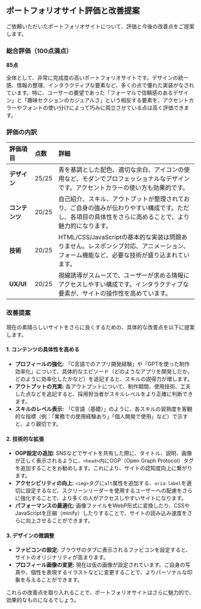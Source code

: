 ## ポートフォリオサイト評価と改善提案

ご依頼いただいたポートフォリオサイトについて、評価と今後の改善点をご提案します。

### 総合評価（100点満点）

**85点**

全体として、非常に完成度の高いポートフォリオサイトです。デザインの統一感、情報の整理、インタラクティブな要素など、多くの点で優れた実装がなされています。特に、ユーザーの要望であった「フォーマルで信頼感のあるデザイン」と「趣味セクションのカジュアルさ」という相反する要素を、アクセントカラーやフォントの使い分けによって巧みに両立させている点は高く評価できます。

### 評価の内訳

| 評価項目 | 点数 | 詳細 |
| :--- | :--- | :--- |
| **デザイン** | 25/25 | 青を基調とした配色、適切な余白、アイコンの使用など、モダンでプロフェッショナルなデザインです。アクセントカラーの使い方も効果的です。 |
| **コンテンツ** | 20/25 | 自己紹介、スキル、アウトプットが整理されており、ご自身の強みが伝わりやすい構成です。ただし、各項目の具体性をさらに高めることで、より魅力的になります。 |
| **技術** | 20/25 | HTML/CSS/JavaScriptの基本的な実装は問題ありません。レスポンシブ対応、アニメーション、フォーム機能など、必要な技術が盛り込まれています。 |
| **UX/UI** | 20/25 | 視線誘導がスムーズで、ユーザーが求める情報にアクセスしやすい構成です。インタラクティブな要素が、サイトの操作性を高めています。 |

### 改善提案

現在の素晴らしいサイトをさらに良くするための、具体的な改善点を以下に提案します。

#### 1. コンテンツの具体性を高める

*   **プロフィールの強化:** 「C言語でのアプリ開発経験」や「GPTを使った制作効率化」について、具体的なエピソード（どのようなアプリを開発したか、どのように効率化したかなど）を追記すると、スキルの説得力が増します。
*   **アウトプットの充実:** 各アウトプットについて、制作期間、使用技術、工夫した点などを追記すると、採用担当者がスキルレベルをより正確に判断できます。
*   **スキルのレベル表示:** 「C言語（基礎）」のように、各スキルの習熟度を客観的な指標（例：「業務での使用経験あり」「個人開発で使用」など）で示すと、より親切です。

#### 2. 技術的な拡張

*   **OGP設定の追加:** SNSなどでサイトを共有した際に、タイトル、説明、画像が正しく表示されるように、`<head>`内にOGP（Open Graph Protocol）タグを追加することをお勧めします。これにより、サイトの認知度向上に繋がります。
*   **アクセシビリティの向上:** `<img>`タグに`alt`属性を追加する、`aria-label`を適切に設定するなど、スクリーンリーダーを使用するユーザーへの配慮をさらに強化することで、より多くの人がアクセスしやすいサイトになります。
*   **パフォーマンスの最適化:** 画像ファイルをWebP形式に変換したり、CSSやJavaScriptを圧縮（minify）したりすることで、サイトの読み込み速度をさらに向上させることができます。

#### 3. デザインの微調整

*   **ファビコンの設定:** ブラウザのタブに表示されるファビコンを設定すると、サイトのオリジナリティが高まります。
*   **プロフィール画像の変更:** 現在は仮の画像が設定されています。ご自身の写真や、個性を表現するイラストなどに変更することで、よりパーソナルな印象を与えることができます。

これらの改善点を取り入れることで、ポートフォリオサイトはさらに魅力的で、効果的なものになるでしょう。
